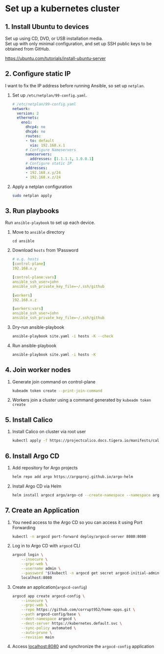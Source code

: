 # Set up a kubernetes cluster

## 1. Install Ubuntu to devices

Set up using CD, DVD, or USB installation media.  
Set up with only minimal configuration, and set up SSH public keys to be obtained from GitHub.

https://ubuntu.com/tutorials/install-ubuntu-server

## 2. Configure static IP

I want to fix the IP address before running Ansible, so set up `netplan`.

1. Set up `/etc/netplan/99-config.yaml`.

    ```yaml
    # /etc/netplan/99-config.yaml
    network:
      version: 2
      ethernets:
        eno1:
          dhcp4: no
          dhcp6: no
          routes:
          - to: default
            via: 192.168.x.1
          # Configure Nameservers
          nameservers:
            addresses: [1.1.1.1, 1.0.0.1]
          # Configure static IP
          addresses:
          - 192.168.x.y/24
          - 192.168.x.z/24
    ```

1. Apply a netplan configuration

    ```sh
    sudo netplan apply
    ```

## 3. Run playbooks

Run `ansible-playbook` to set up each device.

1. Move to `ansible` directory

    ```
    cd ansible
    ```

1. Download `hosts` from 1Password

    ```yaml
    # e.g. hosts
    [control-plane]
    192.168.x.y

    [control-plane:vars]
    ansible_ssh_user=john
    ansible_ssh_private_key_file=~/.ssh/github

    [workers]
    192.168.x.z

    [workers:vars]
    ansible_ssh_user=john
    ansible_ssh_private_key_file=~/.ssh/github
    ```

1. Dry-run ansible-playbook

    ```sh
    ansible-playbook site.yaml -i hosts -K --check
    ```

1. Run ansible-playbook

    ```sh
    ansible-playbook site.yaml -i hosts -K
    ```

## 4. Join worker nodes

1. Generate join command on control-plane

    ```sh
    kubeadm token create --print-join-command
    ```

1. Workers join a cluster using a command generated by `kubeadm token create`

## 5. Install Calico

1. Install Calico on cluster via root user

    ```sh
    kubectl apply -f https://projectcalico.docs.tigera.io/manifests/calico.yaml
    ```

## 6. Install Argo CD

1. Add repository for Argo projects

    ```sh
    helm repo add argo https://argoproj.github.io/argo-helm
    ```

1. Install Argo CD via Helm

    ```sh
    helm install argocd argo/argo-cd --create-namespace --namespace argocd
    ```

## 7. Create an Application

1. You need access to the Argo CD so you can access it using Port Forwarding

    ```sh
    kubectl -n argocd port-forward deploy/argocd-server 8080:8080
    ```

1. Log in to Argo CD with `argocd` CLI

    ```sh
    argocd login \
        --insecure \
        --grpc-web \
        --username admin \
        --password "$(kubectl -n argocd get secret argocd-initial-admin-secret -o jsonpath="{.data.password}" | base64 -d)" \
        localhost:8080
    ```

1. Create an application(`argocd-config`)

    ```sh
    argocd app create argocd-config \
        --insecure \
        --grpc-web \
        --repo https://github.com/corrupt952/home-apps.git \
        --path argocd-config/base \
        --dest-namespace argocd \
        --dest-server https://kubernetes.default.svc \
        --sync-policy automated \
        --auto-prune \
        --revision main
    ```

1. Access [localhost:8080](http://localhost:8080) and synchronize the `argocd-config` application 
